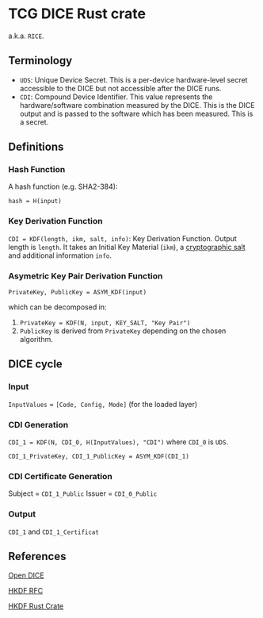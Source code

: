 # TCG DICE Rust crate

a.k.a. `RICE`.

## Terminology

* `UDS`: Unique Device Secret. This is a per-device hardware-level secret accessible to the DICE but not accessible after the DICE runs.
* `CDI`: Compound Device Identifier. This value represents the hardware/software combination measured by the DICE. This is the DICE output and is passed to the software which has been measured. This is a secret.

## Definitions

### Hash Function

A hash function (e.g. SHA2-384):

`hash = H(input)`

### Key Derivation Function
`CDI = KDF(length, ikm, salt, info)`: Key Derivation Function. Output length is `length`. It takes an Initial Key Material (`ikm`), a [cryptographic salt](https://en.wikipedia.org/wiki/Salt_(cryptography)) and additional information `info`.

### Asymetric Key Pair Derivation Function

`PrivateKey, PublicKey = ASYM_KDF(input)`

which can be decomposed in:

1. `PrivateKey = KDF(N, input, KEY_SALT, "Key Pair")`
2. `PublicKey` is derived from `PrivateKey` depending on the chosen algorithm.

## DICE cycle

### Input

`InputValues` = `[Code, Config, Mode]` (for the loaded layer)

### CDI Generation

`CDI_1 = KDF(N, CDI_0, H(InputValues), "CDI")` where `CDI_0` is `UDS`.

`CDI_1_PrivateKey, CDI_1_PublicKey = ASYM_KDF(CDI_1)`

### CDI Certificate Generation

Subject = `CDI_1_Public`
Issuer = `CDI_0_Public`

### Output

`CDI_1` and `CDI_1_Certificat`

## References

[Open DICE](https://pigweed.googlesource.com/open-dice/+/HEAD/docs/specification.md)

[HKDF RFC](https://www.rfc-editor.org/rfc/rfc5869)

[HKDF Rust Crate](https://docs.rs/hkdf/latest/hkdf/)
